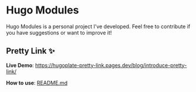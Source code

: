# Hugo Modules

Hugo Modules is a personal project I've developed. Feel free to contribute if you have suggestions or want to improve it!

## Pretty Link ✨

**Live Demo**: https://hugoplate-pretty-link.pages.dev/blog/introduce-pretty-link/
    
**How to use**: [README.md](shortcodes/pretty-link/README.md)
